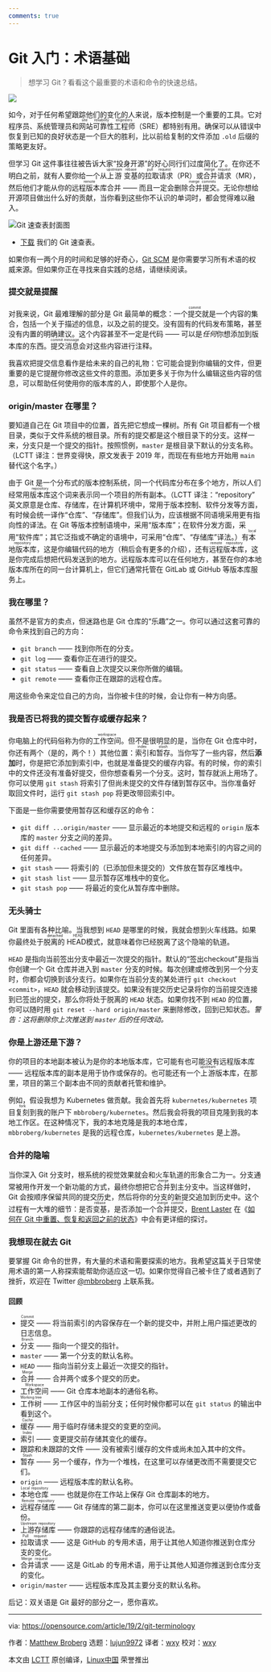 ```yaml
---
comments: true
---
```


Git 入门：术语基础
======

> 想学习 Git？看看这个最重要的术语和命令的快速总结。

![](https://img.linux.net.cn/data/attachment/album/202101/08/171156gu9l8dvulxmxom6d.jpg)

如今，对于任何希望跟踪他们的变化的人来说，版本控制是一个重要的工具。它对程序员、系统管理员和<ruby>网站可靠性工程师<rt>site reliability engineers</rt></ruby>（SRE）都特别有用。确保可以从错误中恢复到已知的良好状态是一个巨大的胜利，比以前给复制的文件添加 `.old` 后缀的策略更友好。

但学习 Git 这件事往往被告诉大家“投身开源”的好心同行们过度简化了。在你还不明白之前，就有人要你给一个从<ruby>上游<rt>upstream</rt></ruby> <ruby>变基<rt>rebase</rt></ruby>的<ruby>拉取请求<rt>pull request</rt></ruby>（PR）或<ruby>合并请求<rt>merge request</rt></ruby>（MR），然后他们才能从你的<ruby>远程版本库<rt>remote</rt></ruby>合并 —— 而且一定会删除<ruby>合并提交<rt>merge commits</rt></ruby>。无论你想给开源项目做出什么好的贡献，当你看到这些你不认识的单词时，都会觉得难以融入。

![Git 速查表封面图][2]

- [下载][3] 我们的 Git 速查表。

如果你有一两个月的时间和足够的好奇心，[Git SCM][4] 是你需要学习所有术语的权威来源。但如果你正在寻找来自实践的总结，请继续阅读。

### 提交就是提醒

对我来说，Git 最难理解的部分是 Git 最简单的概念：一个<ruby>提交<rt>commit</rt></ruby>就是一个内容的集合，包括一个关于描述的信息，以及之前的提交。没有固有的代码发布策略，甚至没有内置的明确建议。这个内容甚至不一定是代码 —— 可以是*任何*你想添加到版本库的东西。<ruby>提交消息<rt>commit message</rt></ruby>会对这些内容进行注释。

我喜欢把提交信息看作是给未来的自己的礼物：它可能会提到你编辑的文件，但更重要的是它提醒你修改这些文件的意图。添加更多关于你为什么编辑这些内容的信息，可以帮助任何使用你的版本库的人，即使那个人是你。

### origin/master 在哪里？

要知道自己在 Git 项目中的位置，首先把它想成一棵树。所有 Git 项目都有一个根目录，类似于文件系统的根目录。所有的提交都是这个根目录下的分支。这样一来，分支只是一个提交的指针。按照惯例，`master` 是根目录下默认的分支名称。（LCTT 译注：世界变得快，原文发表于 2019 年，而现在有些地方开始用 `main` 替代这个名字。）

由于 Git 是一个分布式的版本控制系统，同一个代码库分布在多个地方，所以人们经常用<ruby>版本库<rt>repository</rt></ruby>这个词来表示同一个项目的所有副本。（LCTT 译注：“repository” 英文原意是仓库、存储库，在计算机环境中，常用于版本控制、软件分发等方面，有时候会统一译作“仓库”、“存储库”。但我们认为，应该根据不同语境采用更有指向性的译法。在 Git 等版本控制语境中，采用“版本库”；在软件分发方面，采用“软件库”；其它泛指或不确定的语境中，可采用“仓库”、“存储库”译法。）有<ruby>本地版本库<rt>local repository</rt></ruby>，这是你编辑代码的地方（稍后会有更多的介绍），还有<ruby>远程版本库<rt>remote repository</rt></ruby>，这是你完成后想把代码发送到的地方。远程版本库可以在任何地方，甚至在你的本地版本库所在的同一台计算机上，但它们通常托管在 GitLab 或 GitHub 等版本库服务上。

### 我在哪里？

虽然不是官方的卖点，但迷路也是 Git 仓库的“乐趣”之一。你可以通过这套可靠的命令来找到自己的方向：

  * `git branch` —— 找到你所在的分支。
  * `git log` —— 查看你正在进行的提交。
  * `git status` —— 查看自上次提交以来你所做的编辑。
  * `git remote` —— 查看你正在跟踪的远程仓库。

用这些命令来定位自己的方向，当你被卡住的时候，会让你有一种方向感。

### 我是否已将我的提交暂存或缓存起来？

你电脑上的代码俗称为你的<ruby>工作空间<rt>workspace</rt></ruby>。但不是很明显的是，当你在 Git 仓库中时，你还有两个（是的，两个！）其他位置：<ruby>索引<rt>index</rt></ruby>和<ruby>暂存<rt>stash</rt></ruby>。当你写了一些内容，然后**添加**时，你是把它添加到索引中，也就是准备提交的缓存内容。有的时候，你的索引中的文件还没有准备好提交，但你想查看另一个分支。这时，暂存就派上用场了。你可以使用 `git stash` 将索引了但尚未提交的文件存储到暂存区中。当你准备好取回文件时，运行 `git stash pop` 将更改带回索引中。

下面是一些你需要使用暂存区和缓存区的命令：

  * `git diff ...origin/master` —— 显示最近的本地提交和远程的 `origin` 版本库的 `master` 分支之间的差异。
  * `git diff --cached` —— 显示最近的本地提交与添加到本地索引的内容之间的任何差异。
  * `git stash` —— 将索引的（已添加但未提交的）文件放在暂存区堆栈中。
  * `git stash list` —— 显示暂存区堆栈中的变化。
  * `git stash pop` —— 将最近的变化从暂存库中删除。

### 无头骑士

Git 里面有各种比喻。当我想到 `HEAD` 是哪里的时候，我就会想到火车线路。如果你最终处于<ruby>脱离的 HEAD<rt>detached HEAD</rt></ruby>模式，就意味着你已经脱离了这个隐喻的轨道。

`HEAD` 是指向当前签出分支中最近一次提交的指针。默认的“<ryby>签出<rt>checkout</rt></ruby>”是指当你创建一个 Git 仓库并进入到 `master` 分支的时候。每次创建或修改到另一个分支时，你都会切换到该分支行。如果你在当前分支的某处进行 `git checkout <commit>`，`HEAD` 就会移动到该提交。如果没有提交历史记录将你的当前提交连接到已签出的提交，那么你将处于脱离的 `HEAD` 状态。如果你找不到 `HEAD` 的位置，你可以随时用 `git reset --hard origin/master` 来删除修改，回到已知状态。*警告：这将删除你上次推送到 `master` 后的任何改动。*

### 你是上游还是下游？

你的项目的本地副本被认为是你的本地版本库，它可能有也可能没有远程版本库 —— 远程版本库的副本是用于协作或保存的。也可能还有一个<ruby>上游<rt>upstream</rt></ruby>版本库，在那里，项目的第三个副本由不同的贡献者托管和维护。

例如，假设我想为 Kubernetes 做贡献。我会首先将 `kubernetes/kubernetes` 项目<ruby>复刻<rt>fork</rt></ruby>到我的账户下 `mbbroberg/kubernetes`。然后我会将我的项目克隆到我的本地工作区。在这种情况下，我的本地克隆是我的本地仓库，`mbbroberg/kubernetes` 是我的远程仓库，`kubernetes/kubernetes` 是上游。

### 合并的隐喻

当你深入 Git 分支时，根系统的视觉效果就会和火车轨道的形象合二为一。分支通常被用作开发一个新功能的方式，最终你想把它<ruby>合并<rt>merge</rt></ruby>到主分支中。当这样做时，Git 会按顺序保留共同的提交历史，然后将你的分支的新提交追加到历史中。这个过程有一大堆的细节：是否<ruby>变基<rt>rebase</rt></ruby>，是否添加一个<ruby>合并提交<rt>merge commit</rt></ruby>，[Brent Laster][5] 在《[如何在 Git 中重置、恢复和返回之前的状态][6]》中会有更详细的探讨。

### 我想现在就去 Git

要掌握 Git 命令的世界，有大量的术语和需要探索的地方。我希望这篇关于日常使用术语的第一人称探索能帮助你适应这一切。如果你觉得自己被卡住了或者遇到了挫折，欢迎在 Twitter [@mbbroberg][7] 上联系我。

#### 回顾

  * <ruby>提交<rt>Commit</rt></ruby> —— 将当前索引的内容保存在一个新的提交中，并附上用户描述更改的日志信息。
  * <ruby>分支<rt>Branch</rt></ruby> —— 指向一个提交的指针。
  * `master` —— 第一个分支的默认名称。
  * `HEAD` —— 指向当前分支上最近一次提交的指针。
  * <ruby>合并<rt>Merge</rt></ruby> —— 合并两个或多个提交的历史。
  * <ruby>工作空间<rt>Workspace</rt></ruby> —— Git 仓库本地副本的通俗名称。
  * <ruby>工作树<rt>Working tree</rt></ruby> —— 工作区中的当前分支；任何时候你都可以在 `git status` 的输出中看到这个。
  * <ruby>缓存<rt>Cache</rt></ruby> —— 用于临时存储未提交的变更的空间。
  * <ruby>索引<rt>Index</rt></ruby> —— 变更提交前存储其变化的缓存。
  * 跟踪和未跟踪的文件 —— 没有被索引缓存的文件或尚未加入其中的文件。
  * <ruby>暂存<rt>Stash</rt></ruby> —— 另一个缓存，作为一个堆栈，在这里可以存储更改而不需要提交它们。
  * `origin` —— 远程版本库的默认名称。
  * <ruby>本地仓库<rt>Local repository</rt></ruby> —— 也就是你在工作站上保存 Git 仓库副本的地方。
  * <ruby>远程存储库<rt>Remote repository</rt></ruby> —— Git 存储库的第二副本，你可以在这里推送变更以便协作或备份。
  * <ruby>上游存储库<rt>Upstream repository</rt></ruby> —— 你跟踪的远程存储库的通俗说法。
  * <ruby>拉取请求<rt>Pull request</rt></ruby> —— 这是 GitHub 的专用术语，用于让其他人知道你推送到仓库分支的变化。
  * <ruby>合并请求<rt>Merge request</rt></ruby> —— 这是 GitLab 的专用术语，用于让其他人知道你推送到仓库分支的变化。
  * `origin/master` —— 远程版本库及其主要分支的默认名称。

后记：双关语是 Git 最好的部分之一，愿你喜欢。

--------------------------------------------------------------------------------

via: https://opensource.com/article/19/2/git-terminology

作者：[Matthew Broberg][a]
选题：[lujun9972][b]
译者：[wxy](https://github.com/wxy)
校对：[wxy](https://github.com/wxy)

本文由 [LCTT](https://github.com/LCTT/TranslateProject) 原创编译，[Linux中国](https://linux.cn/) 荣誉推出

[a]: https://opensource.com/users/mbbroberg
[b]: https://github.com/lujun9972
[1]: https://opensource.com/sites/default/files/styles/image-full-size/public/lead-images/rh_003588_01_rd3os.combacktoschoolseriesk12_rh_021x_0.png?itok=fvorN0e- (Digital hand surrounding by objects, bike, light bulb, graphs)
[2]: https://opensource.com/sites/default/files/uploads/git_cheat_sheet_cover.jpg (Git Cheat Sheet cover image)
[3]: https://opensource.com/downloads/cheat-sheet-git
[4]: https://git-scm.com/about
[5]: https://opensource.com/users/bclaster
[6]: https://opensource.com/article/18/6/git-reset-revert-rebase-commands
[7]: https://twitter.com/mbbroberg
